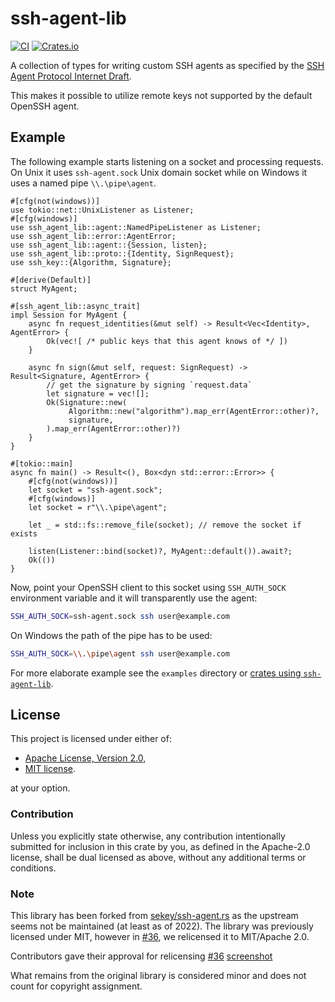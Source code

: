 # ssh-agent-lib

[![CI](https://github.com/wiktor-k/ssh-agent-lib/actions/workflows/rust.yml/badge.svg)](https://github.com/wiktor-k/ssh-agent-lib/actions/workflows/rust.yml)
[![Crates.io](https://img.shields.io/crates/v/ssh-agent-lib)](https://crates.io/crates/ssh-agent-lib)

A collection of types for writing custom SSH agents as specified by the [SSH Agent Protocol Internet Draft](https://datatracker.ietf.org/doc/html/draft-miller-ssh-agent).

This makes it possible to utilize remote keys not supported by the default OpenSSH agent.

## Example

The following example starts listening on a socket and processing requests.
On Unix it uses `ssh-agent.sock` Unix domain socket while on Windows it uses a named pipe `\\.\pipe\agent`.

```rust,no_run
#[cfg(not(windows))]
use tokio::net::UnixListener as Listener;
#[cfg(windows)]
use ssh_agent_lib::agent::NamedPipeListener as Listener;
use ssh_agent_lib::error::AgentError;
use ssh_agent_lib::agent::{Session, listen};
use ssh_agent_lib::proto::{Identity, SignRequest};
use ssh_key::{Algorithm, Signature};

#[derive(Default)]
struct MyAgent;

#[ssh_agent_lib::async_trait]
impl Session for MyAgent {
    async fn request_identities(&mut self) -> Result<Vec<Identity>, AgentError> {
        Ok(vec![ /* public keys that this agent knows of */ ])
    }

    async fn sign(&mut self, request: SignRequest) -> Result<Signature, AgentError> {
        // get the signature by signing `request.data`
        let signature = vec![];
        Ok(Signature::new(
             Algorithm::new("algorithm").map_err(AgentError::other)?,
             signature,
        ).map_err(AgentError::other)?)
    }
}

#[tokio::main]
async fn main() -> Result<(), Box<dyn std::error::Error>> {
    #[cfg(not(windows))]
    let socket = "ssh-agent.sock";
    #[cfg(windows)]
    let socket = r"\\.\pipe\agent";

    let _ = std::fs::remove_file(socket); // remove the socket if exists

    listen(Listener::bind(socket)?, MyAgent::default()).await?;
    Ok(())
}
```

Now, point your OpenSSH client to this socket using `SSH_AUTH_SOCK` environment variable and it will transparently use the agent:

```sh
SSH_AUTH_SOCK=ssh-agent.sock ssh user@example.com
```

On Windows the path of the pipe has to be used:

```sh
SSH_AUTH_SOCK=\\.\pipe\agent ssh user@example.com
```

For more elaborate example see the `examples` directory or [crates using `ssh-agent-lib`](https://crates.io/crates/ssh-agent-lib/reverse_dependencies).

## License

This project is licensed under either of:

  - [Apache License, Version 2.0](https://www.apache.org/licenses/LICENSE-2.0),
  - [MIT license](https://opensource.org/licenses/MIT).

at your option.

### Contribution

Unless you explicitly state otherwise, any contribution intentionally submitted for inclusion in this crate by you, as defined in the Apache-2.0 license, shall be dual licensed as above, without any additional terms or conditions.

### Note

This library has been forked from [sekey/ssh-agent.rs](https://github.com/sekey/ssh-agent.rs) as the upstream seems not be maintained (at least as of 2022).
The library was previously licensed under MIT, however in [#36], we relicensed it to MIT/Apache 2.0.

Contributors gave their approval for relicensing [#36] [screenshot]

[#36]: https://github.com/wiktor-k/ssh-agent-lib/pull/36
[screenshot]: http://web.archive.org/web/20240408190456/https://github.com/wiktor-k/ssh-agent-lib/pull/36

What remains from the original library is considered minor and does not count for copyright assignment.
